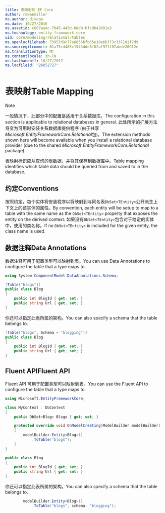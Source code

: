 ```yaml
---
title: 表映射的 EF Core
author: rowanmiller
ms.author: divega
ms.date: 10/27/2016
ms.assetid: c807aa4c-7845-443d-b8d0-bfc9b42691a3
ms.technology: entity-framework-core
uid: core/modeling/relational/tables
ms.openlocfilehash: 73957d9c77e6856bfb65e10e6b373c337101f7d9
ms.sourcegitcommit: 01a75cd483c1943ddd6f82af971f07abde20912e
ms.translationtype: MT
ms.contentlocale: zh-CN
ms.lasthandoff: 10/27/2017
ms.locfileid: "26052727"
---
```

# <a name="table-mapping"></a><span data-ttu-id="b92d7-102">表映射</span><span class="sxs-lookup"><span data-stu-id="b92d7-102">Table Mapping</span></span>

> [!NOTE]  
> <span data-ttu-id="b92d7-103">一般情况下，此部分中的配置是适用于关系数据库。</span><span class="sxs-lookup"><span data-stu-id="b92d7-103">The configuration in this section is applicable to relational databases in general.</span></span> <span data-ttu-id="b92d7-104">此处所示的扩展方法将变为可用时安装关系数据库提供程序 (由于共享*Microsoft.EntityFrameworkCore.Relational*包)。</span><span class="sxs-lookup"><span data-stu-id="b92d7-104">The extension methods shown here will become available when you install a relational database provider (due to the shared *Microsoft.EntityFrameworkCore.Relational* package).</span></span>

<span data-ttu-id="b92d7-105">表映射标识应从查询的表数据，并将其保存到数据库中。</span><span class="sxs-lookup"><span data-stu-id="b92d7-105">Table mapping identifies which table data should be queried from and saved to in the database.</span></span>

## <a name="conventions"></a><span data-ttu-id="b92d7-106">约定</span><span class="sxs-lookup"><span data-stu-id="b92d7-106">Conventions</span></span>

<span data-ttu-id="b92d7-107">按照约定，每个实体将安装程序以将映射到与同名表`DbSet<TEntity>`公开派生上下文上的该实体的属性。</span><span class="sxs-lookup"><span data-stu-id="b92d7-107">By convention, each entity will be setup to map to a table with the same name as the `DbSet<TEntity>` property that exposes the entity on the derived context.</span></span> <span data-ttu-id="b92d7-108">如果没有`DbSet<TEntity>`包含对于给定的实体中，使用的类名称。</span><span class="sxs-lookup"><span data-stu-id="b92d7-108">If no `DbSet<TEntity>` is included for the given entity, the class name is used.</span></span>

## <a name="data-annotations"></a><span data-ttu-id="b92d7-109">数据注释</span><span class="sxs-lookup"><span data-stu-id="b92d7-109">Data Annotations</span></span>

<span data-ttu-id="b92d7-110">数据注释可用于配置类型可以映射到表。</span><span class="sxs-lookup"><span data-stu-id="b92d7-110">You can use Data Annotations to configure the table that a type maps to.</span></span>

``` csharp
using System.ComponentModel.DataAnnotations.Schema;
```
``` csharp
[Table("blogs")]
public class Blog
{
    public int BlogId { get; set; }
    public string Url { get; set; }
}
```

<span data-ttu-id="b92d7-111">你还可以指定此表所属的架构。</span><span class="sxs-lookup"><span data-stu-id="b92d7-111">You can also specify a schema that the table belongs to.</span></span>

``` csharp
[Table("blogs", Schema = "blogging")]
public class Blog
{
    public int BlogId { get; set; }
    public string Url { get; set; }
}
```

## <a name="fluent-api"></a><span data-ttu-id="b92d7-112">Fluent API</span><span class="sxs-lookup"><span data-stu-id="b92d7-112">Fluent API</span></span>

<span data-ttu-id="b92d7-113">Fluent API 可用于配置类型可以映射到表。</span><span class="sxs-lookup"><span data-stu-id="b92d7-113">You can use the Fluent API to configure the table that a type maps to.</span></span>

``` csharp
using Microsoft.EntityFrameworkCore;
```
``` csharp
class MyContext : DbContext
{
    public DbSet<Blog> Blogs { get; set; }

    protected override void OnModelCreating(ModelBuilder modelBuilder)
    {
        modelBuilder.Entity<Blog>()
            .ToTable("blogs");
    }
}

public class Blog
{
    public int BlogId { get; set; }
    public string Url { get; set; }
}
```

<span data-ttu-id="b92d7-114">你还可以指定此表所属的架构。</span><span class="sxs-lookup"><span data-stu-id="b92d7-114">You can also specify a schema that the table belongs to.</span></span>

<!-- [!code-csharp[Main](samples/core/relational/Modeling/FluentAPI/Samples/Relational/TableAndSchema.cs?highlight=2)] -->
``` csharp
        modelBuilder.Entity<Blog>()
            .ToTable("blogs", schema: "blogging");
```
